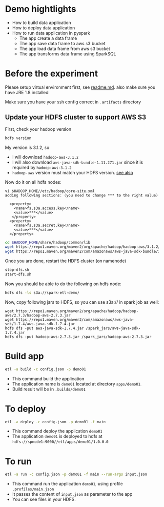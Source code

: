 # Demo hightlights
* How to build data application
* How to deploy data application
* How to run data application in pyspark
    * The app create a data frame
    * The app save data frame to aws s3 bucket
    * The app load data frame from aws s3 bucket
    * The app transforms data frame using SparkSQL

# Before the experiment
Please setup virtual environment first, see [readme.md](../readme.md).
also make sure you have JRE 1.8 installed

Make sure you have your ssh config correct in `.artifacts` directory

## Update your HDFS cluster to support AWS S3
First, check your hadoop version
```bash
hdfs version
```
My version is 3.1.2, so
* I will download `hadoop-aws-3.1.2`
* I will also download `aws-java-sdk-bundle-1.11.271.jar` since it is required by `hadoop-aws-3.1.2`
* `hadoop-aws` version must match your HDFS version. [see also](https://mvnrepository.com/artifact/org.apache.hadoop/hadoop-aws/3.1.2)

Now do it on all hdfs nodes:
```
vi $HADOOP_HOME//etc/hadoop/core-site.xml
adding following sections: (you need to change *** to the right value)

  <property>
    <name>fs.s3a.access.key</name>
    <value>***</value>
   </property>
  <property>
    <name>fs.s3a.secret.key</name>
    <value>***</value>
  </property>
```

```bash
cd $HADOOP_HOME/share/hadoop/common/lib
wget https://repo1.maven.org/maven2/org/apache/hadoop/hadoop-aws/3.1.2/hadoop-aws-3.1.2.jar
wget https://repo1.maven.org/maven2/com/amazonaws/aws-java-sdk-bundle/1.11.271/aws-java-sdk-bundle-1.11.271.jar
```

Once you are done, restart the HDFS cluster (on namenode)
```bash
stop-dfs.sh
start-dfs.sh
```
Now you should be able to do the following on hdfs node:
```bash
hdfs dfs -ls s3a://spark-etl-demo/
```

Now, copy following jars to HDFS, so you can use s3a:// in spark job as well:
```
wget https://repo1.maven.org/maven2/org/apache/hadoop/hadoop-aws/2.7.3/hadoop-aws-2.7.3.jar
wget https://repo1.maven.org/maven2/com/amazonaws/aws-java-sdk/1.7.4/aws-java-sdk-1.7.4.jar
hdfs dfs -put aws-java-sdk-1.7.4.jar /spark_jars/aws-java-sdk-1.7.4.jar
hdfs dfs -put hadoop-aws-2.7.3.jar /spark_jars/hadoop-aws-2.7.3.jar
```

# Build app
```bash
etl -a build -c config.json -p demo01
```
* This command build the application
* The application name is `demo01` located at directory `apps/demo01`. 
* Build result will be in `.builds/demo01`


# To deploy
```bash
etl -a deploy -c config.json -p demo01 -f main
```
* This command deploy the application `demo01`
* The application `demo01` is deployed to hdfs at `hdfs://spnode1:9000//etl/apps/demo01/1.0.0.0`

# To run
```bash
etl -a run -c config.json -p demo01 -f main --run-args input.json
```
* This command run the application `demo01`, using profile `.profiles/main.json`
* It passes the content of `input.json` as parameter to the app
* You can see files in your HDFS.
